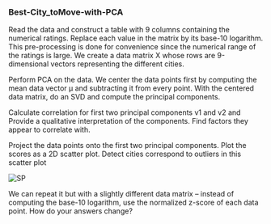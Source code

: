 ### Best-City_toMove-with-PCA

Read the data and construct a table with 9 columns containing the numerical ratings. 
Replace each value in the matrix by its base-10 logarithm. 
This pre-processing is done for convenience since the numerical range of the ratings is large.
We create a data matrix X whose rows are 9-dimensional vectors representing the different cities.

 Perform PCA on the data. 
 We center the data points first by computing the mean data vector µ and subtracting it from every point. 
 With the centered data matrix, do an SVD and compute the principal components.

 Calculate correlation for first two principal components v1 and v2 and Provide a qualitative interpretation
 of the components.
 Find factors they appear to correlate with.

  Project the data points onto the first two principal components.
  Plot the scores as a 2D scatter plot. 
  Detect cities correspond to outliers in this scatter plot

![SP](https://github.com/im-Shree/Best-City_toMove-with-PCA/assets/90651908/197c03b5-90a8-4d53-a632-8e8ec53699c1)

  

  We can repeat it but with a slightly different data matrix – instead of computing the base-10
  logarithm, use the normalized z-score of each data point. How do your answers change?
